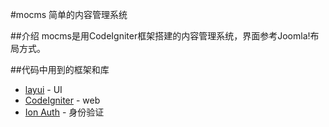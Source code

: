 #mocms 简单的内容管理系统


##介绍
mocms是用CodeIgniter框架搭建的内容管理系统，界面参考Joomla!布局方式。


##代码中用到的框架和库
* [layui](https://www.layui.com) - UI
* [CodeIgniter](https://codeigniter.org.cn) - web
* [Ion Auth](http://benedmunds.com/ion_auth/) - 身份验证

